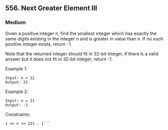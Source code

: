 ## 556. Next Greater Element III
### Medium

Given a positive integer n, find the smallest integer which has exactly the same digits existing in the integer n and is greater in value than n. If no such positive integer exists, return -1.

Note that the returned integer should fit in 32-bit integer, if there is a valid answer but it does not fit in 32-bit integer, return -1.

 
Example 1:
```
Input: n = 12
Output: 21
```

Example 2:
```
Input: n = 21
Output: -1
 ```

Constraints:
```
1 <= n <= 231 - 1```